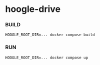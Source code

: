 # hoogle-drive

### BUILD

`HOOGLE_ROOT_DIR=... docker compose build`

### RUN
`HOOGLE_ROOT_DIR=... docker compose up`